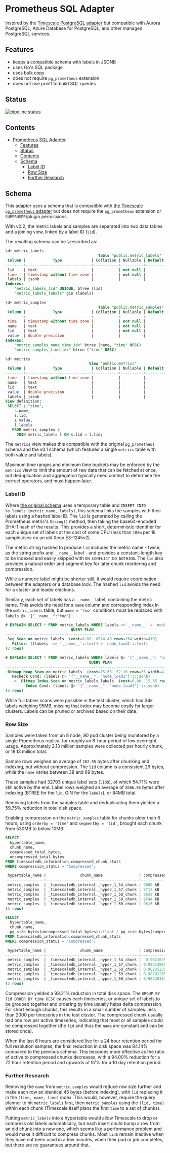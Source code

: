 # Prometheus SQL Adapter

Inspired by the [Timescale PostgreSQL adapter](https://github.com/timescale/prometheus-postgresql-adapter) but
compatible with Aurora PostgreSQL, Azure Database for PostgreSQL, and other managed PostgreSQL services.

## Features

- keeps a compatible schema with labels in JSONB
- uses Go's SQL package
- uses bulk copy
- does not require `pg_prometheus` extension
- does not use printf to build SQL queries

## Status

[![pipeline status](https://git.apextoaster.com/ssube/prometheus-sql-adapter/badges/feat/xx-split-labels/pipeline.svg)](https://git.apextoaster.com/ssube/prometheus-sql-adapter/commits/feat/xx-split-labels)

## Contents

- [Prometheus SQL Adapter](#prometheus-sql-adapter)
  - [Features](#features)
  - [Status](#status)
  - [Contents](#contents)
  - [Schema](#schema)
    - [Label ID](#label-id)
    - [Row Size](#row-size)
    - [Further Research](#further-research)

## Schema

This adapter uses a schema that is compatible with [the Timescale `pg_prometheus` adapter](https://github.com/timescale/prometheus-postgresql-adapter/) but does not require the `pg_prometheus` extension or `SUPERUSER`/plugin permissions.

With v0.2, the metric labels and samples are separated into two data tables and a joining view, linked by a label ID
(`lid`).

The resulting schema can be `\d`escribed as:

```sql
\d+ metric_labels
                                         Table "public.metric_labels"
 Column |            Type             | Collation | Nullable | Default | Storage  | Stats target | Description 
--------+-----------------------------+-----------+----------+---------+----------+--------------+-------------
 lid    | text                        |           | not null |         | extended |              | 
 time   | timestamp without time zone |           | not null |         | plain    |              | 
 labels | jsonb                       |           |          |         | extended |              | 
Indexes:
    "metric_labels_lid" UNIQUE, btree (lid)
    "metric_labels_labels" gin (labels)

\d+ metric_samples
                                         Table "public.metric_samples"
 Column |            Type             | Collation | Nullable | Default | Storage  | Stats target | Description 
--------+-----------------------------+-----------+----------+---------+----------+--------------+-------------
 time   | timestamp without time zone |           | not null |         | plain    |              | 
 name   | text                        |           | not null |         | extended |              | 
 lid    | text                        |           | not null |         | extended |              | 
 value  | double precision            |           |          |         | plain    |              | 
Indexes:
    "metric_samples_name_time_idx" btree (name, "time" DESC)
    "metric_samples_time_idx" btree ("time" DESC)

\d+ metrics
                                     View "public.metrics"
 Column |            Type             | Collation | Nullable | Default | Storage  | Description 
--------+-----------------------------+-----------+----------+---------+----------+-------------
 time   | timestamp without time zone |           |          |         | plain    | 
 name   | text                        |           |          |         | extended | 
 lid    | text                        |           |          |         | extended | 
 value  | double precision            |           |          |         | plain    | 
 labels | jsonb                       |           |          |         | extended | 
View definition:
 SELECT s."time",
    s.name,
    s.lid,
    s.value,
    l.labels
   FROM metric_samples s
     JOIN metric_labels l ON s.lid = l.lid;
```

The `metrics` view makes this compatible with the original `pg_prometheus` schema and the v0.1 schema
(which featured a single `metrics` table with both value and labels).

Maximum time ranges and minimum time buckets may be enforced by the `metrics` view to limit the amount of
raw data that can be fetched at once, but deduplication and aggregation typically need context to determine
the correct operators, and must happen later.

### Label ID

Where [the original schema](https://github.com/timescale/prometheus-postgresql-adapter/blob/master/pkg/postgresql/client.go#L72)
uses a temporary table and `INSERT INTO %s_labels (metric_name, labels)`, this schema links the samples with their
labels using a hashed label ID. The `lid` is generated by calling the Prometheus metric's `String()` method, then
taking the base64-encoded SHA-1 hash of the results. This provides a short, deterministic identifier for each unique
set of labels at the cost of some CPU (less than `100m` per 1k samples/sec on an old Xeon E3-1245v2).

The metric string hashed to produce `lid` includes the metric name - twice, as the string prefix and `__name__`
label - and provides a constant-length key to be indexed and easily skipped with `ON CONFLICT DO NOTHING`. The `lid`
also provides a natural order and segment key for later chunk reordering and compression.

While a numeric label might be shorter still, it would require coordination between the adapters or a database lock.
The hashed `lid` avoids the need for a cluster and leader elections.

Similarly, each set of labels has a `__name__` label, containing the metric name. This avoids the need for a `name`
column and corresponding index in the `metric_labels` table, but `name = 'foo'` conditions must be replaced with
`labels @> '{"__name__":"foo"}'`.

```sql
# EXPLAIN SELECT * FROM metric_labels WHERE labels->>'__name__' = 'node_load1';
                             QUERY PLAN                             
--------------------------------------------------------------------
 Seq Scan on metric_labels  (cost=0.00..8574.43 rows=164 width=410)
   Filter: ((labels ->> '__name__'::text) = 'node_load1'::text)
(2 rows)

# EXPLAIN SELECT * FROM metric_labels WHERE labels @> '{"__name__": "node_load1"}';
                                     QUERY PLAN                                      
-------------------------------------------------------------------------------------
 Bitmap Heap Scan on metric_labels  (cost=15.65..52.16 rows=33 width=410)
   Recheck Cond: (labels @> '{"__name__": "node_load1"}'::jsonb)
   ->  Bitmap Index Scan on metric_labels_labels  (cost=0.00..15.65 rows=33 width=0)
         Index Cond: (labels @> '{"__name__": "node_load1"}'::jsonb)
(4 rows)
```

While full tables scans were possible in the test cluster, which had 34k labels weighing 95MB, missing that index
may become costly for larger clusters. Labels can be pruned or archived based on their date.

### Row Size

Samples were taken from an 8 node, 90 pod cluster being monitored by a single Prometheus replica, for roughly an
8-hour period of low overnight usage. Approximately 2.13 million samples were collected per hourly chunk, or 18.13
million total.

Sample rows weighed an average of `262.55` bytes after chunking and indexing, but without compression. The `lid`
column is a consistent 29 bytes, while the `name` varies between 38 and 69 bytes.

These samples had 32793 unique label sets (`lid`s), of which 54.71% were still active by the end. Label rows weighed
an average of `2686.95` bytes after indexing (BTREE for the `lid`, GIN for the `labels`), or 84MB total.

Removing labels from the samples table and deduplicating them yielded a 59.75% reduction in total disk space.

Enabling compression on the `metric_samples` table for chunks older than 6 hours, using `orderby = 'time'` and
`segmentby = 'lid'`, brought each chunk from 530MB to below 10MB:

```sql
SELECT
  hypertable_name,
  chunk_name,
  compressed_total_bytes,
  uncompressed_total_bytes
FROM timescaledb_information.compressed_chunk_stats
WHERE compression_status = 'Compressed';

 hypertable_name |               chunk_name                | compressed_total_bytes | uncompressed_total_bytes 
-----------------+-----------------------------------------+------------------------+--------------------------
 metric_samples  | _timescaledb_internal._hyper_1_54_chunk | 9680 kB                | 530 MB
 metric_samples  | _timescaledb_internal._hyper_1_57_chunk | 9712 kB                | 531 MB
 metric_samples  | _timescaledb_internal._hyper_1_58_chunk | 9632 kB                | 530 MB
 metric_samples  | _timescaledb_internal._hyper_1_59_chunk | 9744 kB                | 529 MB
 metric_samples  | _timescaledb_internal._hyper_1_60_chunk | 9616 kB                | 530 MB
(5 rows)

SELECT
  hypertable_name,
  chunk_name,
  pg_size_bytes(uncompressed_total_bytes)::float / pg_size_bytes(compressed_total_bytes) AS compression_ratio
FROM timescaledb_information.compressed_chunk_stats
WHERE compression_status = 'Compressed';

 hypertable_name |               chunk_name                | compression_ratio 
-----------------+-----------------------------------------+-------------------
 metric_samples  | _timescaledb_internal._hyper_1_54_chunk |  0.98216391509434
 metric_samples  | _timescaledb_internal._hyper_1_57_chunk | 0.982138653483992
 metric_samples  | _timescaledb_internal._hyper_1_58_chunk | 0.982252358490566
 metric_samples  | _timescaledb_internal._hyper_1_59_chunk | 0.982012051039698
 metric_samples  | _timescaledb_internal._hyper_1_60_chunk | 0.982281839622641
(5 rows)
```

Compression yielded a 98.21% reduction in total disk space. The `GROUP BY lid ORDER BY time DESC` causes each
timeseries, or unique set of labels,to be grouped together and ordering by time usually helps delta
compression. For short enough chunks, this results in a small number of samples: less than 2000 per timeseries
in the test cluster. The compressed chunk usually had one row per active timeseries, indicating that most or
all samples could be compressed together (the `lid` and thus the `name` are constant and can be stored once).

When the last 6 hours are considered live for a 24 hour retention period for full resolution samples, the final
reduction in disk space was 84.14% compared to the previous schema. This becomes more effective as the ratio of
active to compressed chunks decreases, with a 94.00% reduction for a 72 hour retention period and upwards of 97%
for a 10 day retention period.

### Further Research

Removing the `name` from `metric_samples` would reduce row size further and make each row an identical 45 bytes
(before indexing), with `lid` replacing it in the `(time, name, time)` index. This would, however, require the
query planner to hit `metric_labels` first, then `metric_samples` using the `(lid, time)` within each chunk (Timescale
itself plans the first `time` to a set of chunks).

Putting `metric_labels` into a hypertable would allow Timescale to drop or compress old labels automatically,
but each insert could bump a row from an old chunk into a new one, which seems like a performance problem and
would make it difficult to compress chunks. Most `lid`s remain inactive when they have not been used in a few
minutes, when their pod or job completes, but there are no guarantees around that.
